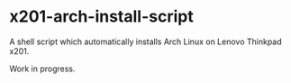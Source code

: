 # x201-arch-install-script

A shell script which automatically installs Arch Linux on Lenovo Thinkpad x201.

Work in progress.